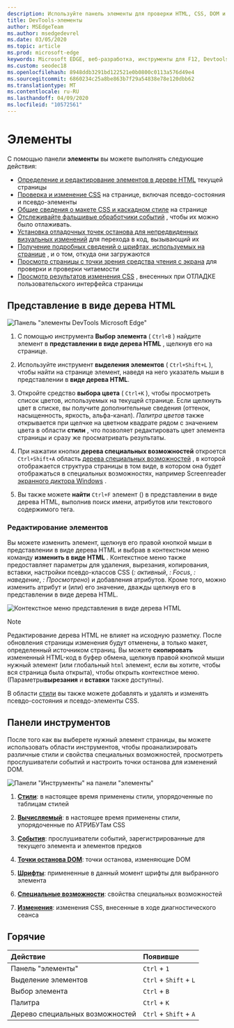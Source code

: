 ```yaml
---
description: Используйте панель элементы для проверки HTML, CSS, DOM и специальных возможностей на странице.
title: DevTools-элементы
author: MSEdgeTeam
ms.author: msedgedevrel
ms.date: 03/05/2020
ms.topic: article
ms.prod: microsoft-edge
keywords: Microsoft EDGE, веб-разработка, инструменты для F12, Devtools, элементы, HTML, CSS, точки останова DOM, события, Специальные возможности
ms.custom: seodec18
ms.openlocfilehash: 8948ddb3291bd122521e0b0800c0113a576d49e4
ms.sourcegitcommit: 6860234c25a8be863b7f29a54838e78e120dbb62
ms.translationtype: MT
ms.contentlocale: ru-RU
ms.lasthandoff: 04/09/2020
ms.locfileid: "10572561"
---
```

# Элементы

С помощью панели **элементы** вы можете выполнять следующие действия:

* [Определение и редактирование элементов в дереве HTML](#html-tree-view) текущей страницы
* [Проверка и изменение CSS](./elements/styles.md) на странице, включая псевдо-состояния и псевдо-элементы
* [Общие сведения о макете CSS и каскадном стиле](./elements/computed.md) на странице
* [Отслеживайте фальшивые обработчики событий](./elements/events.md) , чтобы их можно было отлаживать.
* [Установка отладочных точек останова для непредвиденных визуальных изменений](./elements/dom-breakpoints.md) для перехода в код, вызывающий их
* [Получение подробных сведений о шрифтах, используемых на странице](./elements/fonts.md) , и о том, откуда они загружаются
* [Просмотр страницы с точки зрения средства чтения с экрана](./elements/accessibility.md) для проверки и проверки читаемости 
* [Просмотр результатов изменения CSS](./elements/changes.md) , внесенных при ОТЛАДКЕ пользовательского интерфейса страницы

## Представление в виде дерева HTML

![Панель "элементы DevTools Microsoft Edge"](./media/elements.png)

1. С помощью инструмента **Выбор элемента** ( `Ctrl+B` ) найдите элемент в **представлении в виде дерева HTML** , щелкнув его на странице.

2. Используйте инструмент **выделения элементов** ( `Ctrl+Shift+L` ), чтобы найти на странице элемент, наведя на него указатель мыши в представлении в **виде дерева HTML**.

3. Откройте средство **выбора цвета** ( `Ctrl+K` ), чтобы просмотреть список цветов, используемых на текущей странице. Если щелкнуть цвет в списке, вы получите дополнительные сведения (оттенок, насыщенность, яркость, альфа-канал). *Палитра цветов* также открывается при щелчке на цветном квадрате рядом с значением цвета в области **стили** , что позволяет редактировать цвет элемента страницы и сразу же просматривать результаты.

4. При нажатии кнопки **дерева специальных возможностей** откроется `Ctrl+Shift+A` область [дерева специальных возможностей](./elements/accessibility.md) , в которой отображается структура страницы в том виде, в котором она будет отображаться в специальных возможностях, например Screenreader [экранного диктора Windows](https://support.microsoft.com/help/22798/windows-10-narrator-get-started) .

5. Вы также можете **найти** `Ctrl+F` элемент () в представлении в виде дерева HTML, выполнив поиск имени, атрибутов или текстового содержимого тега.

### Редактирование элементов

Вы можете изменить элемент, щелкнув его правой кнопкой мыши в представлении в виде дерева HTML и выбрав в контекстном меню команду **изменить в виде HTML** . Контекстное меню также предоставляет параметры для удаления, вырезания, копирования, вставки, настройки псевдо-классов CSS (*: активный*, *: Focus*, *: наведение*, *: Просмотрено*) и добавления атрибутов. Кроме того, можно изменить атрибут и (или) его значение, дважды щелкнув его в представлении в виде дерева HTML.

![Контекстное меню представления в виде дерева HTML](./media/elements_html_tree_context.png)

> [!NOTE]
> Редактирование дерева HTML не влияет на исходную разметку. После обновления страницы изменения будут отменены, а только макет, определенный источником страниц. Вы можете **скопировать** измененный HTML-код в буфер обмена, щелкнув правой кнопкой мыши нужный элемент (или глобальный `html` элемент, если вы хотите, чтобы вся страница была открыта), чтобы открыть контекстное меню. (Параметры**вырезания** и **вставки** также доступны).

В области [стили](./elements/styles.md) вы также можете добавлять и удалять и изменять псевдо-состояния и псевдо-элементы CSS.

## Панели инструментов

После того как вы выберете нужный элемент страницы, вы можете использовать области инструментов, чтобы проанализировать различные стили и свойства специальных возможностей, просмотреть прослушиватели событий и настроить точки останова для изменений DOM.

![Панели "Инструменты" на панели "элементы"](./media/elements_toolpanes.png)

1. [**Стили**](./elements/styles.md): в настоящее время применены стили, упорядоченные по таблицам стилей

2. [**Вычисляемый**](./elements/computed.md): в настоящее время применены стили, упорядоченные по АТРИБУТам CSS

3. [**События**](./elements/events.md): прослушиватели событий, зарегистрированные для текущего элемента и элементов предков

4. [**Точки останова DOM**](./elements/dom-breakpoints.md): точки останова, изменяющие DOM 

5. [**Шрифты**](./elements/fonts.md): примененные в данный момент шрифты для выбранного элемента

6. [**Специальные возможности**](./elements/accessibility.md): свойства специальных возможностей

7. [**Изменения**](./elements/changes.md): изменения CSS, внесенные в ходе диагностического сеанса  

## Горячие

| Действие               | Появивше               |
|:---------------------|:-----------------------|
| Панель "элементы"       | `Ctrl` + `1`           |
| Выделение элементов | `Ctrl` + `Shift` + `L` |
| Выбор элемента       | `Ctrl` + `B`           |
| Палитра         | `Ctrl` + `K`           |
| Дерево специальных возможностей   | `Ctrl` + `Shift` + `A` |
